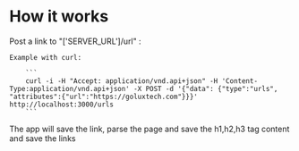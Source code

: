 # How it works

Post a link to "['SERVER_URL']/url" :

	Example with curl:

		```
		curl -i -H "Accept: application/vnd.api+json" -H 'Content-Type:application/vnd.api+json' -X POST -d '{"data": {"type":"urls", "attributes":{"url":"https://goluxtech.com"}}}' http://localhost:3000/urls
		```

The app will save the link, parse the page and save the h1,h2,h3 tag content and
save the links